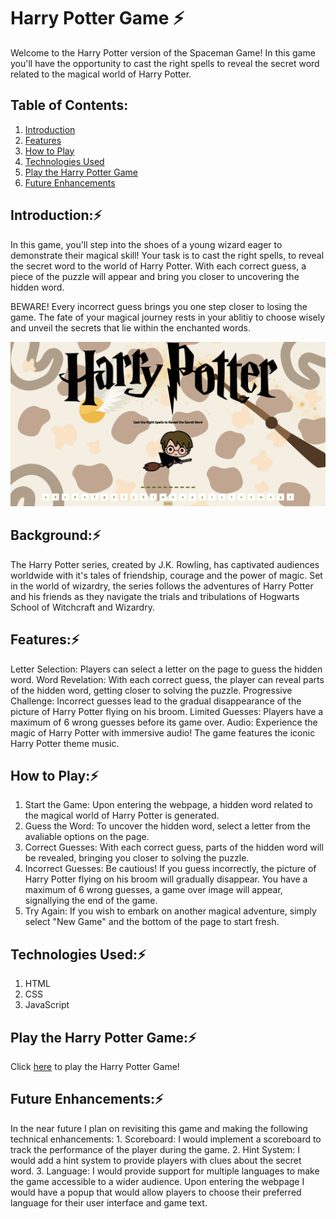 # Harry Potter Game ⚡️

Welcome to the Harry Potter version of the Spaceman Game! In this game you'll have the opportunity to 
cast the right spells to reveal the secret word related to the magical world of Harry Potter. 

## Table of Contents: 
1. [Introduction](#introduction) 
2. [Features](#features)
3. [How to Play](#how-to-play) 
4. [Technologies Used](#technologies-used)
5. [Play the Harry Potter Game](#play-the-harry-potter-game) 
6. [Future Enhancements](#future-enhancements)

## Introduction:⚡️
In this game, you'll step into the shoes of a young wizard eager to demonstrate their magical skill! Your task is to cast 
the right spells, to reveal the secret word to the world of Harry Potter. With each correct guess, a piece of the puzzle 
will appear and bring you closer to uncovering the hidden word. 

BEWARE! Every incorrect guess brings you one step closer to losing the game. The fate of your magical journey rests 
in your ablitiy to choose wisely and unveil the secrets that lie within the enchanted words. 

<img src="./imgs_read.me/screenshot.jpg">

## Background:⚡️ 
The Harry Potter series, created by J.K. Rowling, has captivated audiences worldwide with it's tales of friendship, 
courage and the power of magic. Set in the world of wizardry, the series follows the adventures of Harry Potter and his 
friends as they navigate the trials and tribulations of Hogwarts School of Witchcraft and Wizardry. 

## Features:⚡️ 
Letter Selection: Players can select a letter on the page to guess the hidden word. 
Word Revelation: With each correct guess, the player can reveal parts of the hidden word, getting closer to solving the puzzle. 
Progressive Challenge: Incorrect guesses lead to the gradual disappearance of the picture of Harry Potter flying on his broom. 
Limited Guesses: Players have a maximum of 6 wrong guesses before its game over. 
Audio: Experience the magic of Harry Potter with immersive audio! The game features the iconic Harry Potter theme music. 

## How to Play:⚡️ 
1. Start the Game: Upon entering the webpage, a hidden word related to the magical world of Harry Potter is generated. 
2. Guess the Word: To uncover the  hidden word, select a letter from the avaliable options on the page. 
3. Correct Guesses: With each correct guess, parts of the hidden word will be revealed, bringing you closer to solving 
the puzzle.
4. Incorrect Guesses: Be cautious! If you guess incorrectly, the picture of Harry Potter flying on his broom will 
gradually disappear. You have a maximum of 6 wrong guesses, a game over image will appear, signallying the end of the game.
5. Try Again: If you wish to embark on another magical adventure, simply select "New Game" and the bottom of the page to start fresh. 

## Technologies Used:⚡️ 
1. HTML
2. CSS
3. JavaScript 

## Play the Harry Potter Game:⚡️
Click [here](https://theannagreen.github.io/Harry-Potter-Game/) to play the Harry Potter Game! 

## Future Enhancements:⚡️
In the near future I plan on revisiting this game and making the following technical enhancements: 
    1. Scoreboard: I would implement a scoreboard to track the performance of the player during the game. 
    2. Hint System: I would add a hint system to provide players with clues about the secret word. 
    3. Language: I would provide support for multiple languages to make the game accessible to a wider audience. Upon entering the webpage I would have a popup that would allow players to choose their preferred language for their user interface and game text. 